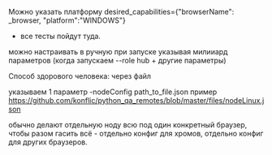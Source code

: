 Можно указать платформу desired_capabilities={"browserName": _browser,
"platform":"WINDOWS"}
- все тесты пойдут туда.

можно настраивать в ручную при запуске указывая милииард параметров (когда запускаем --role hub + другие параметры)

Способ здорового человека:
через файл

указываем 1 параметр -nodeConfig path_to_file.json
пример https://github.com/konflic/python_qa_remotes/blob/master/files/nodeLinux.json

обычно делают отдельную ноду всю под один конкретный браузер, чтобы разом гасить всё - отдельно конфиг для хромов, отдельно конфиг для других браузеров.
